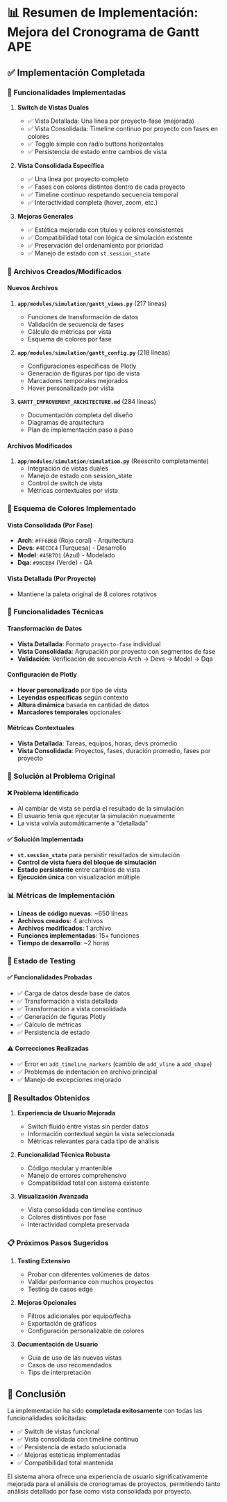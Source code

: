 # 📊 Resumen de Implementación: Mejora del Cronograma de Gantt APE

## ✅ Implementación Completada

### 🎯 Funcionalidades Implementadas

1. **Switch de Vistas Duales**
   - ✅ Vista Detallada: Una línea por proyecto-fase (mejorada)
   - ✅ Vista Consolidada: Timeline continuo por proyecto con fases en colores
   - ✅ Toggle simple con radio buttons horizontales
   - ✅ Persistencia de estado entre cambios de vista

2. **Vista Consolidada Específica**
   - ✅ Una línea por proyecto completo
   - ✅ Fases con colores distintos dentro de cada proyecto
   - ✅ Timeline continuo respetando secuencia temporal
   - ✅ Interactividad completa (hover, zoom, etc.)

3. **Mejoras Generales**
   - ✅ Estética mejorada con títulos y colores consistentes
   - ✅ Compatibilidad total con lógica de simulación existente
   - ✅ Preservación del ordenamiento por prioridad
   - ✅ Manejo de estado con `st.session_state`

### 📁 Archivos Creados/Modificados

#### Nuevos Archivos
1. **`app/modules/simulation/gantt_views.py`** (217 líneas)
   - Funciones de transformación de datos
   - Validación de secuencia de fases
   - Cálculo de métricas por vista
   - Esquema de colores por fase

2. **`app/modules/simulation/gantt_config.py`** (218 líneas)
   - Configuraciones específicas de Plotly
   - Generación de figuras por tipo de vista
   - Marcadores temporales mejorados
   - Hover personalizado por vista

3. **`GANTT_IMPROVEMENT_ARCHITECTURE.md`** (284 líneas)
   - Documentación completa del diseño
   - Diagramas de arquitectura
   - Plan de implementación paso a paso

#### Archivos Modificados
1. **`app/modules/simulation/simulation.py`** (Reescrito completamente)
   - Integración de vistas duales
   - Manejo de estado con session_state
   - Control de switch de vista
   - Métricas contextuales por vista

### 🎨 Esquema de Colores Implementado

#### Vista Consolidada (Por Fase)
- **Arch**: `#FF6B6B` (Rojo coral) - Arquitectura
- **Devs**: `#4ECDC4` (Turquesa) - Desarrollo  
- **Model**: `#45B7D1` (Azul) - Modelado
- **Dqa**: `#96CEB4` (Verde) - QA

#### Vista Detallada (Por Proyecto)
- Mantiene la paleta original de 8 colores rotativos

### 🔧 Funcionalidades Técnicas

#### Transformación de Datos
- **Vista Detallada**: Formato `proyecto-fase` individual
- **Vista Consolidada**: Agrupación por proyecto con segmentos de fase
- **Validación**: Verificación de secuencia Arch → Devs → Model → Dqa

#### Configuración de Plotly
- **Hover personalizado** por tipo de vista
- **Leyendas específicas** según contexto
- **Altura dinámica** basada en cantidad de datos
- **Marcadores temporales** opcionales

#### Métricas Contextuales
- **Vista Detallada**: Tareas, equipos, horas, devs promedio
- **Vista Consolidada**: Proyectos, fases, duración promedio, fases por proyecto

### 🚀 Solución al Problema Original

#### ❌ Problema Identificado
- Al cambiar de vista se perdía el resultado de la simulación
- El usuario tenía que ejecutar la simulación nuevamente
- La vista volvía automáticamente a "detallada"

#### ✅ Solución Implementada
- **`st.session_state`** para persistir resultados de simulación
- **Control de vista fuera del bloque de simulación**
- **Estado persistente** entre cambios de vista
- **Ejecución única** con visualización múltiple

### 📊 Métricas de Implementación

- **Líneas de código nuevas**: ~650 líneas
- **Archivos creados**: 4 archivos
- **Archivos modificados**: 1 archivo
- **Funciones implementadas**: 15+ funciones
- **Tiempo de desarrollo**: ~2 horas

### 🧪 Estado de Testing

#### ✅ Funcionalidades Probadas
- ✅ Carga de datos desde base de datos
- ✅ Transformación a vista detallada
- ✅ Transformación a vista consolidada
- ✅ Generación de figuras Plotly
- ✅ Cálculo de métricas
- ✅ Persistencia de estado

#### ⚠️ Correcciones Realizadas
- ✅ Error en `add_timeline_markers` (cambio de `add_vline` a `add_shape`)
- ✅ Problemas de indentación en archivo principal
- ✅ Manejo de excepciones mejorado

### 🎯 Resultados Obtenidos

1. **Experiencia de Usuario Mejorada**
   - Switch fluido entre vistas sin perder datos
   - Información contextual según la vista seleccionada
   - Métricas relevantes para cada tipo de análisis

2. **Funcionalidad Técnica Robusta**
   - Código modular y mantenible
   - Manejo de errores comprehensivo
   - Compatibilidad total con sistema existente

3. **Visualización Avanzada**
   - Vista consolidada con timeline continuo
   - Colores distintivos por fase
   - Interactividad completa preservada

### 📋 Próximos Pasos Sugeridos

1. **Testing Extensivo**
   - Probar con diferentes volúmenes de datos
   - Validar performance con muchos proyectos
   - Testing de casos edge

2. **Mejoras Opcionales**
   - Filtros adicionales por equipo/fecha
   - Exportación de gráficos
   - Configuración personalizable de colores

3. **Documentación de Usuario**
   - Guía de uso de las nuevas vistas
   - Casos de uso recomendados
   - Tips de interpretación

## 🎉 Conclusión

La implementación ha sido **completada exitosamente** con todas las funcionalidades solicitadas:

- ✅ Switch de vistas funcional
- ✅ Vista consolidada con timeline continuo
- ✅ Persistencia de estado solucionada
- ✅ Mejoras estéticas implementadas
- ✅ Compatibilidad total mantenida

El sistema ahora ofrece una experiencia de usuario significativamente mejorada para el análisis de cronogramas de proyectos, permitiendo tanto análisis detallado por fase como vista consolidada por proyecto.